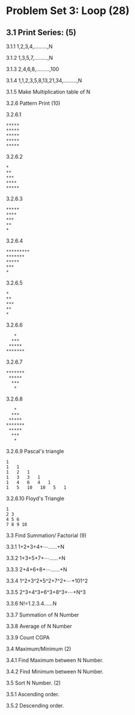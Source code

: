 
# Problem Set 3: Loop (28)
## 3.1 Print Series: (5)
3.1.1 1,2,3,4,………,N

3.1.2 1,3,5,7,………,N

3.1.3 2,4,6,8,………,100

3.1.4 1,1,2,3,5,8,13,21,34,………,N

3.1.5 Make Multiplication table of  N

3.2.6 Pattern Print (10)

3.2.6.1
```
*****
*****
*****
*****
*****
```

3.2.6.2
```
*
**
***
****
*****
```

3.2.6.3
```
*****
****
***
**
*
```

3.2.6.4
```
*********
*******
*****
***
*
```

3.2.6.5
```
*
**
***
**
*
```

3.2.6.6
```
   *
  ***
 *****
*******
```

3.2.6.7
```
*******
 *****
  ***
   *
```

3.2.6.8
```
   *
  ***
 *****
*******
 *****
  ***
   *
```

3.2.6.9
Pascal's triangle
```
1
1   1
1   2   1
1   3   3   1
1   4   6   4   1
1   5   10   10   5   1
```

3.2.6.10
Floyd's Triangle
```
1
2 3
4 5 6
7 8 9 10
```

3.3 Find Summation/ Factorial (9)

3.3.1 1+2+3+4+⋯……+N

3.3.2 1+3+5+7+⋯……+N

3.3.3 2+4+6+8+⋯……+N

3.3.4 1^2+3^2+5^2+7^2+⋯+101^2

3.3.5 2^3+4^3+6^3+8^3+⋯+N^3

3.3.6 N!=1.2.3.4……N

3.3.7 Summation of N Number

3.3.8 Average of N Number

3.3.9 Count CGPA

3.4 Maximum/Minimum (2)

3.4.1 Find Maximum between N Number.

3.4.2 Find Minimum between N Number.

3.5 Sort N Number. (2)

3.5.1 Ascending order.

3.5.2 Descending order.
